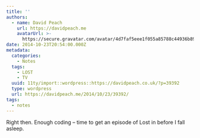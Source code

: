 ```yaml
---
title: ''
authors:
  - name: David Peach
    url: https://davidpeach.me
    avatarUrl: >-
      https://secure.gravatar.com/avatar/4d7faf5eee1f055a85788c44936b8995eaab6dfb004e7854ec747ccb272e91ee?s=96&d=mm&r=g
date: 2014-10-23T20:54:00.000Z
metadata:
  categories:
    - Notes
  tags:
    - LOST
    - TV
  uuid: 11ty/import::wordpress::https://davidpeach.co.uk/?p=39392
  type: wordpress
  url: https://davidpeach.me/2014/10/23/39392/
tags:
  - notes
---
```

Right then. Enough coding – time to get an episode of Lost in before I fall asleep.